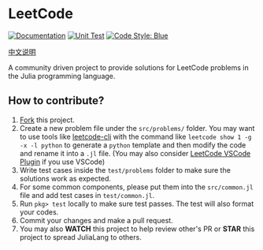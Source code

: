 # LeetCode

[![Documentation][docs-dev-img]][docs-dev-url]
[![Unit Test][action-img]][action-url]
[![Code Style: Blue][blue-img]][blue-url]


[中文说明](README-zh-cn.md)

A community driven project to provide solutions for LeetCode problems in the Julia programming language.

## How to contribute?

1. [Fork](https://guides.github.com/activities/forking/) this project.
2. Create a new problem file under the `src/problems/` folder. You may want to use tools like [leetcode-cli](https://github.com/skygragon/leetcode-cli) with the command like `leetcode show 1 -g -x -l python` to generate a `python` template and then modify the code and rename it into a `.jl` file. (You may also consider [LeetCode VSCode Plugin](https://marketplace.visualstudio.com/items?itemName=LeetCode.vscode-leetcode) if you use VSCode)
3. Write test cases inside the `test/problems` folder to make sure the solutions work as expected.
4. For some common components, please put them into the `src/common.jl` file and add test cases in `test/common.jl`.
5. Run `pkg> test` locally to make sure test passes. The test will also format your codes.
6. Commit your changes and make a pull request.
7. You may also **WATCH** this project to help review other's PR or **STAR** this project to spread JuliaLang to others.

[action-img]: https://github.com/JuliaCN/LeetCode.jl/workflows/Unit%20test/badge.svg
[action-url]: https://github.com/JuliaCN/LeetCode.jl/actions
[blue-img]: https://img.shields.io/badge/code%20style-blue-4495d1.svg
[blue-url]: https://github.com/invenia/BlueStyle
[docs-dev-img]: https://img.shields.io/badge/docs-dev-blue.svg
[docs-dev-url]: https://cn.julialang.org/LeetCode.jl/dev/
